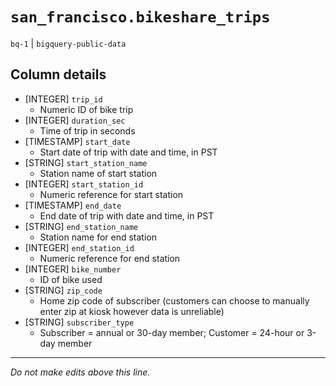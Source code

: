 # `san_francisco.bikeshare_trips`
`bq-1` | `bigquery-public-data`

## Column details
* [INTEGER]   `trip_id`
  - Numeric ID of bike trip
* [INTEGER]   `duration_sec`
  - Time of trip in seconds
* [TIMESTAMP] `start_date`
  - Start date of trip with date and time, in PST
* [STRING]    `start_station_name`
  - Station name of start station
* [INTEGER]   `start_station_id`
  - Numeric reference for start station
* [TIMESTAMP] `end_date`
  - End date of trip with date and time, in PST
* [STRING]    `end_station_name`
  - Station name for end station
* [INTEGER]   `end_station_id`
  - Numeric reference for end station
* [INTEGER]   `bike_number`
  - ID of bike used
* [STRING]    `zip_code`
  - Home zip code of subscriber (customers can choose to manually enter zip at kiosk however data is unreliable)
* [STRING]    `subscriber_type`
  - Subscriber = annual or 30-day member; Customer = 24-hour or 3-day member

-------------------------------------------------------------------------------
*Do not make edits above this line.*
